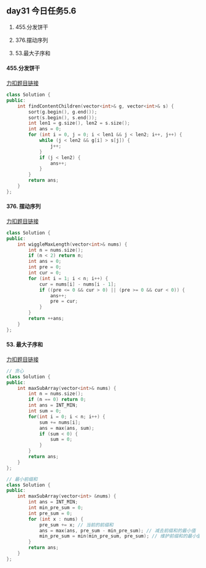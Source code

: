 ##  day31 今日任务5.6

1. 455.分发饼干

2. 376.摆动序列

3. 53.最大子序和

   

#### 455.分发饼干

[力扣题目链接](https://leetcode.cn/problems/assign-cookies/)

```cpp
class Solution {
public:
    int findContentChildren(vector<int>& g, vector<int>& s) {
        sort(g.begin(), g.end());
        sort(s.begin(), s.end());
        int len1 = g.size(), len2 = s.size();
        int ans = 0;
        for (int i = 0, j = 0; i < len1 && j < len2; i++, j++) {
            while (j < len2 && g[i] > s[j]) {
                j++;
            }
            if (j < len2) {
                ans++;
            }
        }
        return ans;
    }
};
```

#### 376. 摆动序列

[力扣题目链接](https://leetcode.cn/problems/wiggle-subsequence/)

```cpp
class Solution {
public:
    int wiggleMaxLength(vector<int>& nums) {
        int n = nums.size();
        if (n < 2) return n;
        int ans = 0;
        int pre = 0;
        int cur = 0;
        for (int i = 1; i < n; i++) {
            cur = nums[i] - nums[i - 1];
            if ((pre <= 0 && cur > 0) || (pre >= 0 && cur < 0)) {
                ans++;
                pre = cur;
            }
        }
        return ++ans;
    }
};
```

#### 53. 最大子序和

[力扣题目链接](https://leetcode.cn/problems/maximum-subarray/)

```cpp
// 贪心
class Solution {
public:
    int maxSubArray(vector<int>& nums) {
        int n = nums.size();
        if (n == 0) return 0;
        int ans = INT_MIN;
        int sum = 0;
        for(int i = 0; i < n; i++) {
            sum += nums[i];
            ans = max(ans, sum);
            if (sum < 0) {
                sum = 0;
            } 
        }
        return ans;
    }
};

```

```cpp
// 最小前缀和
class Solution {
public:
    int maxSubArray(vector<int> &nums) {
        int ans = INT_MIN;
        int min_pre_sum = 0;
        int pre_sum = 0;
        for (int x : nums) {
            pre_sum += x; // 当前的前缀和
            ans = max(ans, pre_sum - min_pre_sum); // 减去前缀和的最小值
            min_pre_sum = min(min_pre_sum, pre_sum); // 维护前缀和的最小值
        }
        return ans;
    }
};

```



